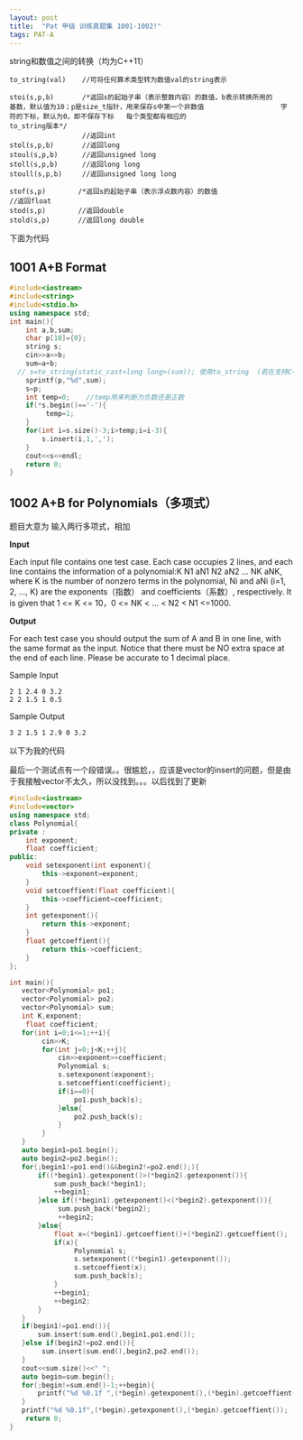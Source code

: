 ```yaml
---
layout: post
title:  "Pat 甲级 训练真题集 1001-1002!"
tags: PAT-A
---
```

string和数值之间的转换（均为C++11）

	to_string(val)    //可将任何算术类型转为数值val的string表示

	stoi(s,p,b)       /*返回s的起始子串（表示整数内容）的数值，b表示转换所用的                   基数，默认值为10；p是size_t指针，用来保存s中第一个非数值                   字符的下标，默认为0，即不保存下标   每个类型都有相应的                     to_string版本*/
	                  //返回int
	stol(s,p,b)       //返回long
	stoul(s,p,b)      //返回unsigned long
	stoll(s,p,b)      //返回long long
	stoull(s,p,b)     //返回unsigned long long
	
	stof(s,p)        /*返回s的起始子串（表示浮点数内容）的数值                                //返回float
	stod(s,p)        //返回double
	stold(s,p)       //返回long double
下面为代码

## 1001 A+B Format

```c++
#include<iostream>
#include<string>
#include<stdio.h>
using namespace std;
int main(){
	int a,b,sum;
	char p[10]={0};
	string s;
	cin>>a>>b;
	sum=a+b;
  // s=to_string(static_cast<long long>(sum)); 使用to_string  (若在支持C++11特性的情况下可直接用)
    sprintf(p,"%d",sum);
	s=p;
	int temp=0;    //temp用来判断为负数还是正数	
	if(*s.begin()=='-'){
	     temp=1;
	}
	for(int i=s.size()-3;i>temp;i=i-3){
		s.insert(i,1,',');
	}
	cout<<s<<endl;	
	return 0;
}

```
## 1002 A+B for Polynomials（多项式）

题目大意为 输入两行多项式，相加

**Input**

Each input file contains one test case. Each case occupies 2 lines, and each line contains the information of a polynomial:K N1 aN1 N2 aN2 ... NK aNK, where K is the number of nonzero terms in the polynomial, Ni and aNi (i=1, 2, ..., K) are the exponents（指数） and coefficients（系数）, respectively.  It is given that 1 <= K <= 10，0 <= NK < ... < N2 < N1 <=1000.  

**Output**

For each test case you should output the sum of A and B in one line, with the same format as the input.  Notice that there must be NO extra space at the end of each line.  Please be accurate to 1 decimal place. 

Sample Input

```
2 1 2.4 0 3.2
2 2 1.5 1 0.5

```

Sample Output

```
3 2 1.5 1 2.9 0 3.2
```

以下为我的代码

最后一个测试点有一个段错误。。很尴尬，，应该是vector的insert的问题，但是由于我接触vector不太久，所以没找到。。。以后找到了更新

```c++
#include<iostream>
#include<vector>
using namespace std;
class Polynomial{
private :
	int exponent;
	float coefficient;
public:
	void setexponent(int exponent){
		this->exponent=exponent;
	}
	void setcoeffient(float coefficient){
		this->coefficient=coefficient;
	}
	int getexponent(){
		return this->exponent;
	}
	float getcoeffient(){
		return this->coefficient;
	}
};

int main(){
   vector<Polynomial> po1;
   vector<Polynomial> po2;
   vector<Polynomial> sum;
   int K,exponent;
	float coefficient;
   for(int i=0;i<=1;++i){
		cin>>K;
		for(int j=0;j<K;++j){
			cin>>exponent>>coefficient;
			Polynomial s;
			s.setexponent(exponent);
			s.setcoeffient(coefficient);
			if(i==0){
				po1.push_back(s);
			}else{
				po2.push_back(s);
			}
		}
   }
   auto begin1=po1.begin();
   auto begin2=po2.begin();
   for(;begin1!=po1.end()&&begin2!=po2.end();){
	   if((*begin1).getexponent()>(*begin2).getexponent()){
		   sum.push_back(*begin1);
		   ++begin1;
	   }else if((*begin1).getexponent()<(*begin2).getexponent()){
			sum.push_back(*begin2);
			++begin2;
	   }else{
		   float x=(*begin1).getcoeffient()+(*begin2).getcoeffient();
		   if(x){
			    Polynomial s;
			    s.setexponent((*begin1).getexponent());
				s.setcoeffient(x);
				sum.push_back(s);
		   }  		   
		   ++begin1;
		   ++begin2;
	   }
   }
   if(begin1!=po1.end()){
	   sum.insert(sum.end(),begin1,po1.end());
   }else if(begin2!=po2.end()){
		sum.insert(sum.end(),begin2,po2.end());
   }
   cout<<sum.size()<<" ";
   auto begin=sum.begin();
   for(;begin!=sum.end()-1;++begin){	  
	   printf("%d %0.1f ",(*begin).getexponent(),(*begin).getcoeffient());
   }
   printf("%d %0.1f",(*begin).getexponent(),(*begin).getcoeffient());
	return 0;
}
```

